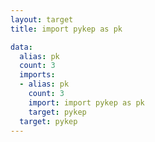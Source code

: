 ```yaml
---
layout: target
title: import pykep as pk

data:
  alias: pk
  count: 3
  imports:
  - alias: pk
    count: 3
    import: import pykep as pk
    target: pykep
  target: pykep
---
```

